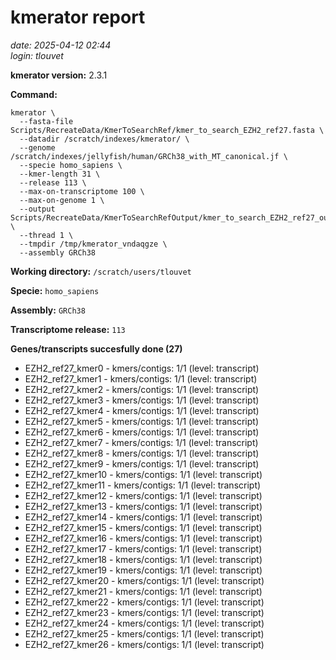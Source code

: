 # kmerator report
*date: 2025-04-12 02:44*  
*login: tlouvet*

**kmerator version:** 2.3.1

**Command:**

```
kmerator \
  --fasta-file Scripts/RecreateData/KmerToSearchRef/kmer_to_search_EZH2_ref27.fasta \
  --datadir /scratch/indexes/kmerator/ \
  --genome /scratch/indexes/jellyfish/human/GRCh38_with_MT_canonical.jf \
  --specie homo_sapiens \
  --kmer-length 31 \
  --release 113 \
  --max-on-transcriptome 100 \
  --max-on-genome 1 \
  --output Scripts/RecreateData/KmerToSearchRefOutput/kmer_to_search_EZH2_ref27_output \
  --thread 1 \
  --tmpdir /tmp/kmerator_vndaqgze \
  --assembly GRCh38
```

**Working directory:** `/scratch/users/tlouvet`

**Specie:** `homo_sapiens`

**Assembly:** `GRCh38`

**Transcriptome release:** `113`

**Genes/transcripts succesfully done (27)**

- EZH2_ref27_kmer0 - kmers/contigs: 1/1 (level: transcript)
- EZH2_ref27_kmer1 - kmers/contigs: 1/1 (level: transcript)
- EZH2_ref27_kmer2 - kmers/contigs: 1/1 (level: transcript)
- EZH2_ref27_kmer3 - kmers/contigs: 1/1 (level: transcript)
- EZH2_ref27_kmer4 - kmers/contigs: 1/1 (level: transcript)
- EZH2_ref27_kmer5 - kmers/contigs: 1/1 (level: transcript)
- EZH2_ref27_kmer6 - kmers/contigs: 1/1 (level: transcript)
- EZH2_ref27_kmer7 - kmers/contigs: 1/1 (level: transcript)
- EZH2_ref27_kmer8 - kmers/contigs: 1/1 (level: transcript)
- EZH2_ref27_kmer9 - kmers/contigs: 1/1 (level: transcript)
- EZH2_ref27_kmer10 - kmers/contigs: 1/1 (level: transcript)
- EZH2_ref27_kmer11 - kmers/contigs: 1/1 (level: transcript)
- EZH2_ref27_kmer12 - kmers/contigs: 1/1 (level: transcript)
- EZH2_ref27_kmer13 - kmers/contigs: 1/1 (level: transcript)
- EZH2_ref27_kmer14 - kmers/contigs: 1/1 (level: transcript)
- EZH2_ref27_kmer15 - kmers/contigs: 1/1 (level: transcript)
- EZH2_ref27_kmer16 - kmers/contigs: 1/1 (level: transcript)
- EZH2_ref27_kmer17 - kmers/contigs: 1/1 (level: transcript)
- EZH2_ref27_kmer18 - kmers/contigs: 1/1 (level: transcript)
- EZH2_ref27_kmer19 - kmers/contigs: 1/1 (level: transcript)
- EZH2_ref27_kmer20 - kmers/contigs: 1/1 (level: transcript)
- EZH2_ref27_kmer21 - kmers/contigs: 1/1 (level: transcript)
- EZH2_ref27_kmer22 - kmers/contigs: 1/1 (level: transcript)
- EZH2_ref27_kmer23 - kmers/contigs: 1/1 (level: transcript)
- EZH2_ref27_kmer24 - kmers/contigs: 1/1 (level: transcript)
- EZH2_ref27_kmer25 - kmers/contigs: 1/1 (level: transcript)
- EZH2_ref27_kmer26 - kmers/contigs: 1/1 (level: transcript)
